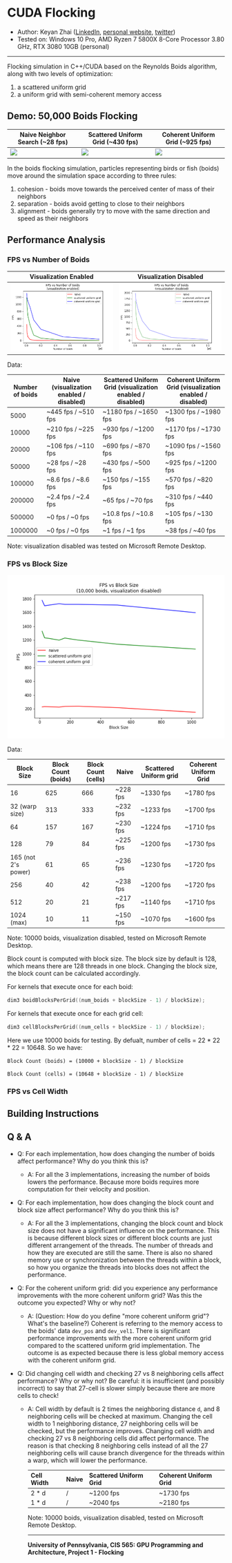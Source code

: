 # CUDA Flocking

* Author: Keyan Zhai ([LinkedIn](https://www.linkedin.com/in/keyanzhai), [personal website](https://keyanzhai.github.io/), [twitter](https://twitter.com/KeyanZhai31533))
* Tested on: Windows 10 Pro, AMD Ryzen 7 5800X 8-Core Processor 3.80 GHz, RTX 3080 10GB (personal)

---

Flocking simulation in C++/CUDA based on the Reynolds Boids algorithm, along with two levels of
optimization: 
1. a scattered uniform grid 
2. a uniform grid with semi-coherent memory access

## Demo: 50,000 Boids Flocking

| Naive Neighbor Search (~28 fps) | Scattered Uniform Grid (~430 fps) | Coherent Uniform Grid (~925 fps) |
| --- | --- | --- |
| ![](images/naive.gif) | ![](images/scattered.gif) | ![](images/coherent.gif) |

In the boids flocking simulation, particles representing birds or fish
(boids) move around the simulation space according to three rules:

1. cohesion - boids move towards the perceived center of mass of their neighbors
2. separation - boids avoid getting to close to their neighbors
3. alignment - boids generally try to move with the same direction and speed as
their neighbors

## Performance Analysis

### FPS vs Number of Boids

| Visualization Enabled | Visualization Disabled |
| --------------------- | ---------------------- |
| ![](images/FPSvsBoids1.png) | ![](images/FPSvsBoids2.png) |

Data:

| Number of boids | Naive (visualization enabled / disabled)| Scattered Uniform Grid (visualization enabled / disabled) | Coherent Uniform Grid (visualization enabled / disabled) | 
| ----------- | ----------- | ----------- | ----------- |
| 5000    | ~445 fps / ~510 fps  |  ~1180 fps / ~1650 fps  |   ~1300 fps / ~1980 fps    |
| 10000   | ~210 fps / ~225 fps  | ~930 fps / ~1200 fps  | ~1170 fps / ~1730 fps    |
| 20000   | ~106 fps / ~110 fps  | ~690 fps / ~870 fps   | ~1090 fps / ~1560 fps    |
| 50000   | ~28 fps / ~28 fps  | ~430 fps / ~500 fps  | ~925 fps / ~1200 fps    | 
| 100000  | ~8.6 fps / ~8.6 fps  | ~150 fps / ~155 fps   |  ~570 fps / ~820 fps     |
| 200000  | ~2.4 fps / ~2.4 fps   | ~65 fps / ~70 fps  | ~310 fps / ~440 fps     |
| 500000  | ~0 fps / ~0 fps   | ~10.8 fps / ~10.8 fps  | ~105 fps / ~130 fps     |
| 1000000 | ~0 fps / ~0 fps   | ~1 fps / ~1 fps  | ~38 fps / ~40 fps    |

Note: visualization disabled was tested on Microsoft Remote Desktop.

### FPS vs Block Size

![](images/FPSvsBLockSize.png)

Data:

| Block Size | Block Count (boids) | Block Count (cells) | Naive | Scattered Uniform grid | Coherent Uniform Grid | 
| ----------- | ----------- | ----------- | ----------- | --- | --- |
| 16 | 625 |  666   |  ~228 fps   | ~1330 fps  |   ~1780 fps |
| 32 (warp size) | 313 | 333 | ~232  fps  | ~1233 fps  |  ~1700 fps    |
| 64 | 157 | 167 | ~230  fps  | ~1224 fps  | ~1710 fps    |
| 128 | 79 | 84  |  ~225 fps  |  ~1200 fps  |   ~1730 fps    |
| 165 (not 2's power) | 61 | 65 | ~236 fps  | ~1230 fps  | ~1720 fps |
| 256 | 40 | 42 | ~238 fps  | ~1200 fps  | ~1720 fps    | 
| 512  | 20 | 21 | ~217 fps  |  ~1140 fps | ~1710 fps |
| 1024 (max) | 10 | 11 | ~150 fps | ~1070 fps | ~1600 fps | 

Note: 10000 boids, visualization disabled, tested on Microsoft Remote Desktop.

Block count is computed with block size. The block size by default is 128, which means there are 128 threads in one block. Changing the block size, the block count can be calculated accordingly. 

For kernels that execute once for each boid:
```C++
dim3 boidBlocksPerGrid((num_boids + blockSize - 1) / blockSize);
```

For kernels that execute once for each grid cell:
```C++
dim3 cellBlocksPerGrid((num_cells + blockSize - 1) / blockSize);
```

Here we use 10000 boids for testing. By defualt, number of cells = 22 * 22 * 22 = 10648. So we have:

```
Block Count (boids) = (10000 + blockSize - 1) / blockSize
```

```
Block Count (cells) = (10648 + blockSize - 1) / blockSize
```

### FPS vs Cell Width

## Building Instructions

## Q & A

* Q: For each implementation, how does changing the number of boids affect performance? Why do you think this is?
  * A: For all the 3 implementations, increasing the number of boids lowers the performance. Because more boids requires more computation for their velocity and position.

* Q: For each implementation, how does changing the block count and block size affect performance? Why do you think this is?

  * A: For all the 3 implementations, changing the block count and block size does not have a significant influence on the performance. This is because different block sizes or different block counts are just different arrangement of the threads. The number of threads and how they are executed are still the same. There is also no shared memory use or synchronization between the threads within a block, so how you organize the threads into blocks does not affect the performance.


* Q: For the coherent uniform grid: did you experience any performance improvements with the more coherent uniform grid? Was this the outcome you expected? Why or why not?
  * A: (Question: How do you define "more coherent uniform grid"? What's the baseline?) Coherent is referring to the memory access to the boids' data `dev_pos` and `dev_vel1`. There is significant performance improvements with the more coherent uniform grid compared to the scattered uniform grid implementation. The outcome is as expected because there is less global memory access with the coherent uniform grid.


* Q: Did changing cell width and checking 27 vs 8 neighboring cells affect performance? Why or why not? Be careful: it is insufficient (and possibly incorrect) to say that 27-cell is slower simply because there are more cells to check!
  * A: Cell width by default is 2 times the neighboring distance `d`, and 8 neighboring cells will be checked at maximum. Changing the cell width to 1 neighboring distance, 27 neighboring cells will be checked, but the performance improves.
  Changing cell width and checking 27 vs 8 neighboring cells did affect performance. The reason is that checking 8 neighboring cells instead of all the 27 neighboring cells will cause branch divergence for the threads within a warp, which will lower the performance.

    | Cell Width | Naive | Scattered Uniform Grid | Coherent Uniform Grid | 
    | ----------- | ----------- | ----------- | ----------- |
    | 2 * d   | / |  ~1200 fps  |   ~1730 fps    |
    | 1 * d   | / |  ~2040 fps  | ~2180 fps    |

    Note: 10000 boids, visualization disabled, tested on Microsoft Remote Desktop.

    ---

    **University of Pennsylvania, CIS 565: GPU Programming and Architecture,
Project 1 - Flocking**